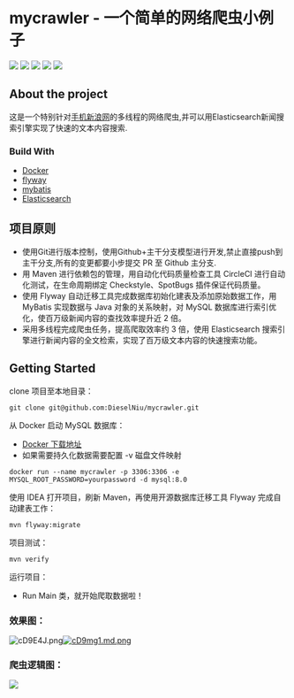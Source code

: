 # mycrawler - 一个简单的网络爬虫小例子
[![](https://img.shields.io/badge/CirCle-CI-red)](https://circleci.com/gh/DieselNiu/mycrawler) 
![](https://img.shields.io/github/license/DieselNiu/mycrawler?style=plastic)
![](https://img.shields.io/github/issues/DieselNiu/mycrawler?style=plastic)
![](https://img.shields.io/github/forks/DieselNiu/mycrawler?style=plastic)
![](https://img.shields.io/github/stars/DieselNiu/mycrawler?style=plastic)


## About the project 
这是一个特别针对[手机新浪网](https://sina.cn/)的多线程的网络爬虫,并可以用Elasticsearch新闻搜索引擎实现了快速的文本内容搜索.


###  Build With
 * [Docker](https://www.docker.com/)
 * [flyway](https://flywaydb.org/)
 * [mybatis](https://mybatis.org/mybatis-3/)
 * [Elasticsearch](https://www.elastic.co/)
## 项目原则

* 使用Git进行版本控制，使用Github+主干分支模型进行开发,禁止直接push到主干分支,所有的变更都要小步提交 PR 至 Github 主分支.
* 用 Maven 进行依赖包的管理，用自动化代码质量检查工具 CircleCI 进行自动化测试，在生命周期绑定 Checkstyle、SpotBugs 插件保证代码质量。 
* 使用 Flyway 自动迁移工具完成数据库初始化建表及添加原始数据工作，用 MyBatis 实现数据与 Java 对象的关系映射，对 MySQL 数据库进行索引优化，使百万级新闻内容的查找效率提升近 2 倍。
*  采用多线程完成爬虫任务，提高爬取效率约 3 倍，使用 Elasticsearch 搜索引擎进行新闻内容的全文检索，实现了百万级文本内容的快速搜索功能。



## Getting Started

clone 项目至本地目录：

```shell
git clone git@github.com:DieselNiu/mycrawler.git
```

从 Docker 启动 MySQL 数据库：

- [Docker 下载地址](https://www.docker.com/)
- 如果需要持久化数据需要配置 -v 磁盘文件映射

```shell
docker run --name mycrawler -p 3306:3306 -e MYSQL_ROOT_PASSWORD=yourpassword -d mysql:8.0
```

使用 IDEA 打开项目，刷新 Maven，再使用开源数据库迁移工具 Flyway 完成自动建表工作：

```shell
mvn flyway:migrate
```

项目测试：

```shell
mvn verify
```

运行项目：

- Run Main 类，就开始爬取数据啦！

### 效果图：

![cD9E4J.png](https://z3.ax1x.com/2021/04/12/cD9E4J.png)[![cD9mg1.md.png](https://z3.ax1x.com/2021/04/12/cD9mg1.md.png)](https://imgtu.com/i/cD9mg1)

### 爬虫逻辑图：

![](https://s2.ax1x.com/2020/03/06/3bZrX6.png)
